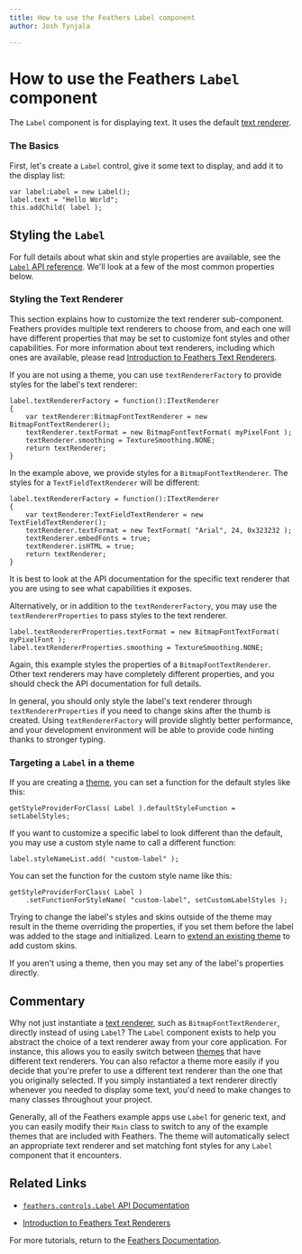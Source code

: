 ```yaml
---
title: How to use the Feathers Label component  
author: Josh Tynjala

---
```

# How to use the Feathers `Label` component

The `Label` component is for displaying text. It uses the default [text renderer](text-renderers.html).

### The Basics

First, let's create a `Label` control, give it some text to display, and add it to the display list:

``` code
var label:Label = new Label();
label.text = "Hello World";
this.addChild( label );
```

## Styling the `Label`

For full details about what skin and style properties are available, see the [`Label` API reference](../api-reference/feathers/controls/Label.html). We'll look at a few of the most common properties below.

### Styling the Text Renderer

This section explains how to customize the text renderer sub-component. Feathers provides multiple text renderers to choose from, and each one will have different properties that may be set to customize font styles and other capabilities. For more information about text renderers, including which ones are available, please read [Introduction to Feathers Text Renderers](text-renderers.html).

If you are not using a theme, you can use `textRendererFactory` to provide styles for the label's text renderer:

``` code
label.textRendererFactory = function():ITextRenderer
{
    var textRenderer:BitmapFontTextRenderer = new BitmapFontTextRenderer();
    textRenderer.textFormat = new BitmapFontTextFormat( myPixelFont );
    textRenderer.smoothing = TextureSmoothing.NONE;
    return textRenderer;
}
```

In the example above, we provide styles for a `BitmapFontTextRenderer`. The styles for a `TextFieldTextRenderer` will be different:

``` code
label.textRendererFactory = function():ITextRenderer
{
    var textRenderer:TextFieldTextRenderer = new TextFieldTextRenderer();
    textRenderer.textFormat = new TextFormat( "Arial", 24, 0x323232 );
    textRenderer.embedFonts = true;
    textRenderer.isHTML = true;
    return textRenderer;
}
```

It is best to look at the API documentation for the specific text renderer that you are using to see what capabilities it exposes.

Alternatively, or in addition to the `textRendererFactory`, you may use the `textRendererProperties` to pass styles to the text renderer.

``` code
label.textRendererProperties.textFormat = new BitmapFontTextFormat( myPixelFont );
label.textRendererProperties.smoothing = TextureSmoothing.NONE;
```

Again, this example styles the properties of a `BitmapFontTextRenderer`. Other text renderers may have completely different properties, and you should check the API documentation for full details.

In general, you should only style the label's text renderer through `textRendererProperties` if you need to change skins after the thumb is created. Using `textRendererFactory` will provide slightly better performance, and your development environment will be able to provide code hinting thanks to stronger typing.

### Targeting a `Label` in a theme

If you are creating a [theme](themes.html), you can set a function for the default styles like this:

``` code
getStyleProviderForClass( Label ).defaultStyleFunction = setLabelStyles;
```

If you want to customize a specific label to look different than the default, you may use a custom style name to call a different function:

``` code
label.styleNameList.add( "custom-label" );
```

You can set the function for the custom style name like this:

``` code
getStyleProviderForClass( Label )
    .setFunctionForStyleName( "custom-label", setCustomLabelStyles );
```

Trying to change the label's styles and skins outside of the theme may result in the theme overriding the properties, if you set them before the label was added to the stage and initialized. Learn to [extend an existing theme](extending-themes.html) to add custom skins.

If you aren't using a theme, then you may set any of the label's properties directly.

## Commentary

Why not just instantiate a [text renderer](text-renderers.html), such as `BitmapFontTextRenderer`, directly instead of using `Label`? The `Label` component exists to help you abstract the choice of a text renderer away from your core application. For instance, this allows you to easily switch between [themes](themes.html) that have different text renderers. You can also refactor a theme more easily if you decide that you're prefer to use a different text renderer than the one that you originally selected. If you simply instantiated a text renderer directly whenever you needed to display some text, you'd need to make changes to many classes throughout your project.

Generally, all of the Feathers example apps use `Label` for generic text, and you can easily modify their `Main` class to switch to any of the example themes that are included with Feathers. The theme will automatically select an appropriate text renderer and set matching font styles for any `Label` component that it encounters.

## Related Links

-   [`feathers.controls.Label` API Documentation](../api-reference/feathers/controls/Label.html)

-   [Introduction to Feathers Text Renderers](text-renderers.html)

For more tutorials, return to the [Feathers Documentation](index.html).


